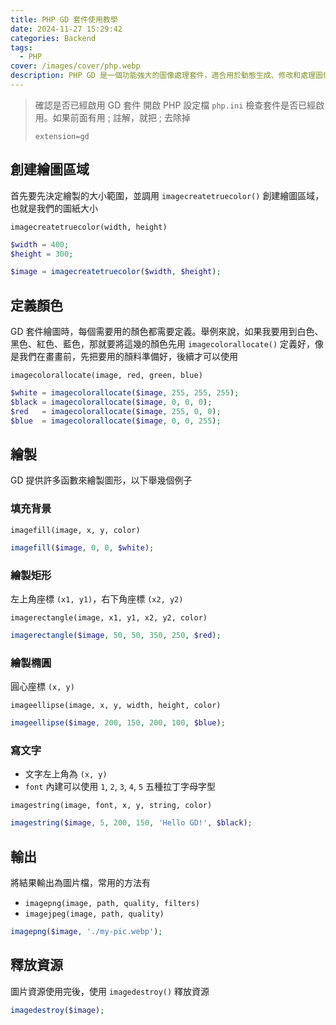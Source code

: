 ```yaml
---
title: PHP GD 套件使用教學
date: 2024-11-27 15:29:42
categories: Backend
tags:
  - PHP
cover: /images/cover/php.webp
description: PHP GD 是一個功能強大的圖像處理套件，適合用於動態生成、修改和處理圖像。在這篇教學中，我們將介紹如何使用 GD 套件，並展示其基本功能。
---
```


> 確認是否已經啟用 GD 套件
> 開啟 PHP 設定檔 `php.ini` 檢查套件是否已經啟用。如果前面有用 ; 註解，就把 ; 去除掉
>
> ```
> extension=gd
> ```

## 創建繪圖區域

首先要先決定繪製的大小範圍，並調用 `imagecreatetruecolor()` 創建繪圖區域，也就是我們的圖紙大小

`imagecreatetruecolor(width, height)`

```PHP
$width = 400;
$height = 300;

$image = imagecreatetruecolor($width, $height);
```

## 定義顏色

GD 套件繪圖時，每個需要用的顏色都需要定義。舉例來說，如果我要用到白色、黑色、紅色、藍色，那就要將這幾的顏色先用 `imagecolorallocate()` 定義好，像是我們在畫畫前，先把要用的顏料準備好，後續才可以使用

`imagecolorallocate(image, red, green, blue)`

```PHP
$white = imagecolorallocate($image, 255, 255, 255);
$black = imagecolorallocate($image, 0, 0, 0);
$red   = imagecolorallocate($image, 255, 0, 0);
$blue  = imagecolorallocate($image, 0, 0, 255);
```

## 繪製

GD 提供許多函數來繪製圖形，以下舉幾個例子

### 填充背景

`imagefill(image, x, y, color)`

```PHP
imagefill($image, 0, 0, $white);
```

### 繪製矩形

左上角座標 `(x1, y1)`，右下角座標 `(x2, y2)`

`imagerectangle(image, x1, y1, x2, y2, color)`

```PHP
imagerectangle($image, 50, 50, 350, 250, $red);
```

### 繪製橢圓

圓心座標 `(x, y)`

`imageellipse(image, x, y, width, height, color)`

```PHP
imageellipse($image, 200, 150, 200, 100, $blue);
```

### 寫文字

- 文字左上角為 `(x, y)`
- `font` 內建可以使用 `1`, `2`, `3`, `4`, `5` 五種拉丁字母字型

`imagestring(image, font, x, y, string, color)`

```PHP
imagestring($image, 5, 200, 150, 'Hello GD!', $black);
```

## 輸出

將結果輸出為圖片檔，常用的方法有

- `imagepng(image, path, quality, filters)`
- `imagejpeg(image, path, quality)`

```PHP
imagepng($image, './my-pic.webp');
```

## 釋放資源

圖片資源使用完後，使用 `imagedestroy()` 釋放資源

```PHP
imagedestroy($image);
```
